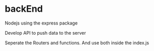 # backEnd

Nodejs using the express package

Develop API to push data to the server

Seperate the Routers and functions. And use both inside the index.js

